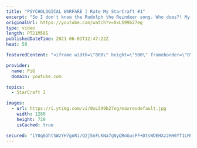 ```yaml
---
title: "PSYCHOLOGICAL WARFARE | Rate My StarCraft #1"
excerpt: "So I don't know the Rudolph the Reindeer song. Who does?! My waifu has been laughing at me for hours. Anyway, here is the first episode of Rate My Starcraft!! Hope you guys enjoy it and make sure you all go support ArkeMeister (link to vid on end screen) for being a baller :)   If you have content ideas"
originalUrl: https://youtube.com/watch?v=0xLS99b27eg
type: video
length: PT21M58S
publishedDateTime: 2021-06-01T12:47:22Z
heat: 50

featuredContent: "<iframe width=\"800\" height=\"500\" frameborder=\"0\" src=\"https://www.youtube.com/embed/0xLS99b27eg\" allow=\"accelerometer; autoplay; encrypted-media; gyroscope; picture-in-picture\" allowfullscreen></iframe>"

provider:
  name: PiG
  domain: youtube.com

topics:
  - StarCraft 2

images:
  - url: https://i.ytimg.com/vi/0xLS99b27eg/maxresdefault.jpg
    width: 1280
    height: 720
    isCached: true

secured: "iY0q6GhtSWzYH7gnRi/Q2j5nFLKNa7qNyQRoGusPF+DtsWDEHXz2HH6YT1LM5lYpE+5c/HoW/7zQz9M7gaszaY8/pokIkVYzVzpUNZRydwigZQGJqdnX6JSOhL0VwO3qx1Zak94QvKCSyZBe0sFgyCnPoVzanbo0YvPC7W9w9TD0de06vLC1epvOR8sUpRa49VgJ8xT0q6LcdTFHDD/aYms/81AFjhytVcnOkHfBzoTdglRGUv/xxmJJGsbKTxVCxCID3AV2hvn/CR9G1jS/hNhYGkYn1MQLvqdT7ECgz/HQPvRhr+aM3sTX2mfYFUYkp5jsm55XggNS0QQCzuoeVp6ci/b/00vm/nBxQbJTiOzWh8m2WzDaXOINt84xEpAaPhI2rJOwkRPsYjt6aTXssFz7C6jb0fzTAsyI5KOwKSc=;tiVJY1DT4Ldibz22WhL96w=="
---
```



